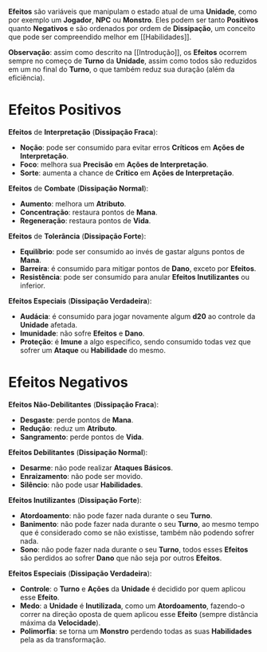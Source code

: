 **Efeitos** são variáveis que manipulam o estado atual de uma **Unidade**, como por exemplo um **Jogador**, **NPC** ou **Monstro**. Eles podem ser tanto **Positivos** quanto **Negativos** e são ordenados por ordem de **Dissipação**, um conceito que pode ser compreendido melhor em [[Habilidades]].

**Observação**: assim como descrito na [[Introdução]], os **Efeitos** ocorrem sempre no começo de **Turno** da **Unidade**, assim como todos são reduzidos em um no final do **Turno**, o que também reduz sua duração (além da eficiência).

# Efeitos Positivos

**Efeitos** de **Interpretação** (**Dissipação Fraca**): 

* **Noção**: pode ser consumido para evitar erros **Críticos** em **Ações de Interpretação**.
* **Foco**: melhora sua **Precisão** em **Ações de Interpretação**. 
* **Sorte**: aumenta a chance de **Crítico** em **Ações de Interpretação**.

**Efeitos** de **Combate** (**Dissipação Normal**): 

* **Aumento**: melhora um **Atributo**.
* **Concentração**: restaura pontos de **Mana**.
* **Regeneração**: restaura pontos de **Vida**.

**Efeitos** de **Tolerância** (**Dissipação Forte**): 

* **Equilíbrio**: pode ser consumido ao invés de gastar alguns pontos de **Mana**.
* **Barreira**: é consumido para mitigar pontos de **Dano**, exceto por **Efeitos**.
* **Resistência**: pode ser consumido para anular **Efeitos Inutilizantes** ou inferior.

**Efeitos Especiais** (**Dissipação Verdadeira**): 

* **Audácia**: é consumido para jogar novamente algum **d20** ao controle da **Unidade** afetada.
* **Imunidade**: não sofre **Efeitos** e **Dano**.
* **Proteção**: é **Imune** a algo especifico, sendo consumido todas vez que sofrer um **Ataque** ou **Habilidade** do mesmo.

# Efeitos Negativos

**Efeitos Não-Debilitantes** (**Dissipação Fraca**): 

* **Desgaste**: perde pontos de **Mana**.
* **Redução**: reduz um **Atributo**.
* **Sangramento**: perde pontos de **Vida**.

**Efeitos Debilitantes** (**Dissipação Normal**): 

* **Desarme**: não pode realizar **Ataques Básicos**.
* **Enraizamento**: não pode ser movido.
* **Silêncio**: não pode usar **Habilidades**.

**Efeitos Inutilizantes** (**Dissipação Forte**): 

* **Atordoamento**: não pode fazer nada durante o seu **Turno**.
* **Banimento**: não pode fazer nada durante o seu **Turno**, ao mesmo tempo que é considerado como se não existisse, também não podendo sofrer nada.
* **Sono**: não pode fazer nada durante o seu **Turno**, todos esses **Efeitos** são perdidos ao sofrer **Dano** que não seja por outros **Efeitos**.

**Efeitos Especiais** (**Dissipação Verdadeira**): 

* **Controle**: o **Turno** e **Ações** da **Unidade** é decidido por quem aplicou esse **Efeito**.
* **Medo**: a **Unidade** é **Inutilizada**, como um **Atordoamento**, fazendo-o correr na direção oposta de quem aplicou esse **Efeito** (sempre distância máxima da **Velocidade**).
* **Polimorfia**: se torna um **Monstro** perdendo todas as suas **Habilidades** pela as da transformação.